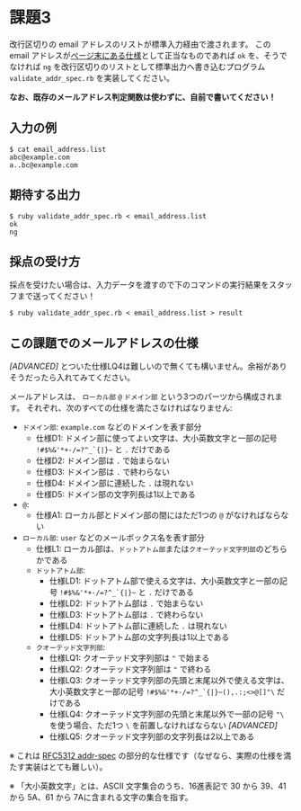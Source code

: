 # 課題3

改行区切りの email アドレスのリストが標準入力経由で渡されます。
この email アドレスが[ページ末にある仕様](#この課題でのメールアドレスの仕様)として正当なものであれば `ok` を、そうでなければ `ng` を改行区切りのリストとして標準出力へ書き込むプログラム `validate_addr_spec.rb` を実装してください。

**なお、既存のメールアドレス判定関数は使わずに、自前で書いてください！**


## 入力の例

```console
$ cat email_address.list
abc@example.com
a..bc@example.com
```

## 期待する出力

```console
$ ruby validate_addr_spec.rb < email_address.list
ok
ng
```


## 採点の受け方

採点を受けたい場合は、入力データを渡すので下のコマンドの実行結果をスタッフまで送ってください！

```console
$ ruby validate_addr_spec.rb < email_address.list > result
```


## この課題でのメールアドレスの仕様
*[ADVANCED]* とついた仕様LQ4は難しいので無くても構いません。余裕がありそうだったら入れてみてください。

メールアドレスは、 `ローカル部` `@` `ドメイン部` という3つのパーツから構成されます。
それぞれ、次のすべての仕様を満たさなければなりません:

- `ドメイン部`: `example.com` などのドメインを表す部分
    - 仕様D1: ドメイン部に使ってよい文字は、大小英数文字と一部の記号 ``!#$%&'*+-/=?^_`{|}~`` と `.` だけである
    - 仕様D2: ドメイン部は `.` で始まらない
    - 仕様D3: ドメイン部は `.` で終わらない
    - 仕様D4: ドメイン部に連続した `.` は現れない
    - 仕様D5: ドメイン部の文字列長は1以上である
- `@`:
    - 仕様A1: ローカル部とドメイン部の間にはただ1つの `@` がなければならない
- `ローカル部`: `user` などのメールボックス名を表す部分
    - 仕様L1: ローカル部は、`ドットアトム部`または`クオーテッド文字列部`のどちらかである
    - `ドットアトム部`:
        - 仕様LD1: ドットアトム部で使える文字は、大小英数文字と一部の記号 ``!#$%&'*+-/=?^_`{|}~`` と `.` だけである
        - 仕様LD2: ドットアトム部は `.` で始まらない
        - 仕様LD3: ドットアトム部は `.` で終わらない
        - 仕様LD4: ドットアトム部に連続した `.` は現れない
        - 仕様LD5: ドットアトム部の文字列長は1以上である
    - `クオーテッド文字列部`:
        - 仕様LQ1: クオーテッド文字列部は `"` で始まる
        - 仕様LQ2: クオーテッド文字列部は `"` で終わる
        - 仕様LQ3: クオーテッド文字列部の先頭と末尾以外で使える文字は、大小英数文字と一部の記号 ``!#$%&'*+-/=?^_`{|}~(),.:;<>@[]"\`` だけである
        - 仕様LQ4: クオーテッド文字列部の先頭と末尾以外で一部の記号 `"\` を使う場合、ただ1つ `\` を前置しなければならない *[ADVANCED]*
        - 仕様LQ5: クオーテッド文字列部の文字列長は2以上である

※ これは [RFC5312 addr-spec](http://srgia.com/docs/rfc5322j.html#p3.4.1) の部分的な仕様です（なぜなら、実際の仕様を満たす実装はとても難しい）。

※ 「大小英数文字」とは、ASCII 文字集合のうち、16進表記で 30 から 39、41 から 5A、61 から 7Aに含まれる文字の集合を指す。